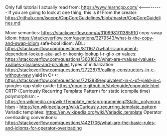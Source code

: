 Only full tutorial I actually read from: https://www.learncpp.com/  <--------- If you are going to look at one thing, this is it!
From the creator: https://github.com/isocpp/CppCoreGuidelines/blob/master/CppCoreGuidelines.md

Move semantics: https://stackoverflow.com/a/3109981/11385910
copy-swap idiom: https://stackoverflow.com/questions/3279543/what-is-the-copy-and-swap-idiom
safe-bool idiom:
ADL: https://stackoverflow.com/questions/8111677/what-is-argument-dependent-lookup-aka-adl-or-koenig-lookup
l-r-gl-x-pr values: https://stackoverflow.com/questions/3601602/what-are-rvalues-lvalues-xvalues-glvalues-and-prvalues
types of initialization: https://stackoverflow.com/questions/2722879/calling-constructors-in-c-without-new
yield in C++: https://stackoverflow.com/questions/7213839/equivalent-in-c-of-yield-in-c
googles cpp style guide: https://google.github.io/styleguide/cppguide.html
CRTP (Curriously Recurring Template Pattern) for static (compile time) polymorphism: 
    - https://en.wikipedia.org/wiki/Template_metaprogramming#Static_polymorphism 
    - https://en.wikipedia.org/wiki/Curiously_recurring_template_pattern
Variadic templates: https://en.wikipedia.org/wiki/Variadic_template
Operator overloading conventions: https://stackoverflow.com/questions/4421706/what-are-the-basic-rules-and-idioms-for-operator-overloading
